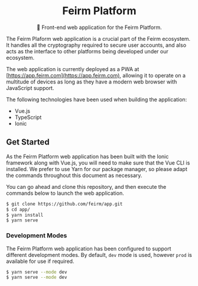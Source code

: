 <h1 align="center">Feirm Platform</h1>
<p align="center">📱 Front-end web application for the Feirm Platform.</p>

The Feirm Plaform web application is a crucial part of the Feirm ecosystem. It handles all the cryptography required to secure user accounts, and also acts as the interface to other platforms being developed under our ecosystem.

The web application is currently deployed as a PWA at [https://app.feirm.com](https://app.feirm.com), allowing it to operate on a multitude of devices as long as they have a modern web browser with JavaScript support.

The following technologies have been used when building the application:
* Vue.js
* TypeScript
* Ionic

## Get Started
As the Feirm Platform web application has been built with the Ionic framework along with Vue.js, you will need to make sure that the Vue CLI is installed. We prefer to use Yarn for our package manager, so please adapt the commands throughout this document as necessary.

You can go ahead and clone this repository, and then execute the commands below to launch the web application.
```bash
$ git clone https://github.com/feirm/app.git
$ cd app/
$ yarn install
$ yarn serve
```

### Development Modes
The Feirm Platform web application has been configured to support different development modes. By default, `dev` mode is used, however `prod` is available for use if required.

```bash
$ yarn serve --mode dev
$ yarn serve --mode dev
```